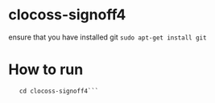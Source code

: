 # clocoss-signoff4

ensure that you have installed git
```sudo apt-get install git```

# How to run
```git clone https://github.com/lilliekhogg/clocoss-signoff4.git
   cd clocoss-signoff4```
